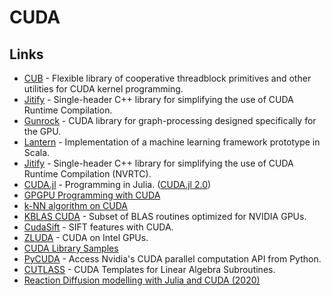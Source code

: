# CUDA

## Links

* [CUB](https://github.com/NVlabs/cub) - Flexible library of cooperative threadblock primitives and other utilities for CUDA kernel programming.
* [Jitify](https://github.com/NVIDIA/jitify) - Single-header C++ library for simplifying the use of CUDA Runtime Compilation.
* [Gunrock](https://github.com/gunrock/gunrock) - CUDA library for graph-processing designed specifically for the GPU.
* [Lantern](https://github.com/feiwang3311/Lantern) - Implementation of a machine learning framework prototype in Scala.
* [Jitify](https://github.com/NVIDIA/jitify) - Single-header C++ library for simplifying the use of CUDA Runtime Compilation \(NVRTC\).
* [CUDA.jl](https://github.com/JuliaGPU/CUDA.jl) - Programming in Julia. \([CUDA.jl 2.0](https://juliagpu.org/2020-10-02-cuda_2.0/)\)
* [GPGPU Programming with CUDA](https://github.com/CoffeeBeforeArch/cuda_programming)
* [k-NN algorithm on CUDA](https://github.com/vincentfpgarcia/kNN-CUDA)
* [KBLAS CUDA](https://github.com/ecrc/kblas-gpu) - Subset of BLAS routines optimized for NVIDIA GPUs.
* [CudaSift](https://github.com/Celebrandil/CudaSift) - SIFT features with CUDA.
* [ZLUDA](https://github.com/vosen/ZLUDA) - CUDA on Intel GPUs.
* [CUDA Library Samples](https://github.com/NVIDIA/CUDALibrarySamples)
* [PyCUDA](https://github.com/inducer/pycuda) - Access Nvidia's CUDA parallel computation API from Python.
* [CUTLASS](https://github.com/NVIDIA/cutlass) - CUDA Templates for Linear Algebra Subroutines.
* [Reaction Diffusion modelling with Julia and CUDA \(2020\)](https://www.moll.dev/projects/reaction-diffusion-julia/)


